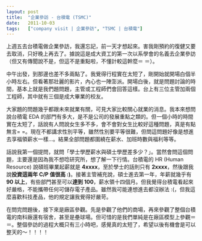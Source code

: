 ```yaml
---
layout: post
title:  "企業參訪 - 台積電 (TSMC)"
date:   2011-10-03
tags:   ["company visit | 企業參訪", "TSMC | 台積電"]
---
```


上週五去台積電做企業參訪，我還忘記，前一天才想起來。害我剛預約的復健又要去取消，只好晚上再去了。據說這是成大資工的第一次以系學會的名義去企業參訪（但又有傳聞說不是，但這不是重點啦，不懂計較這幹麼＝ ＝）。

中午出發，到那邊也差不多兩點了。我覺得行程實在太短了，剛開始就開場白個半小時左右。但看著那壯麗的影片，內心也一陣澎派。開場白後，就是問題討論的時間，基本上就是我們題問題，主管或工程師們會回答這樣。台上有三位主管加兩個工程師，其中就有三個是成大畢業的校友。

大家題的問題幾乎都跟未來就業有關，可見大家比較關心就業的消息。我本來想問說台積電 EDA 的部門有多大，是不是公司的發展重點之類的。但一個小時的時間實在太短了，話說有人問說女生多不多，會不會對女生比較好這種問題，真是有點無言= =。現在不都講求性別平等，雖然性別要平等很難，但問這問題好像是想進去享福領薪水一樣...。結果全部問題都圍繞在薪水、加班時數與福利等等。

話說我第一個提問，就問「學士學歷薪水與碩士學歷差多少？」。當然會問這個問題，主要還是因為我不想唸研究所，想了解一下行情。台積電的 HR (Human Resource) 說碩班畢業起薪就是 **4xxxx**，至於學士的話則只有 **2xxxx**，然後跟我說**投資這兩年 C/P 值很高 :)**。接著主管補充說，碩士進去第一年，年薪就幾乎有 **90 以上**，有些部門甚至可以**達到 100**，薪水領十四個月。但我覺得台積電看起來好嚴格，不能攜帶任何可儲存電子產品。雖然我可能連想進去都沒辦法 :(，但我這麼喜歡科技產品，他的規定讓我覺得好嚴苛。

在問完問題後，接下來是廠區參觀。先是參觀了他們的商場，再來參觀了整個台積電的南科廠還有宿舍，甚至是壘球場。但可惜的是我們單純是在廠區模型上參觀＝ ＝。整個參訪的過程大概只有三小時吧，感覺真的太短了，希望以後有機會是可以整天的～！！！！
